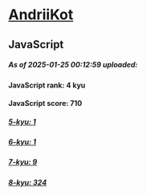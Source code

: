 # [AndriiKot](https://www.codewars.com/users/AndriiKot) 

## JavaScript

##### As of 2025-01-25 00:12:59 uploaded:

#### JavaScript rank: 4 kyu

#### JavaScript score: 710

##### [5-kyu: 1](https://github.com/AndriiKot/JavaScript__CodeWars/tree/main/kyu-5)

##### [6-kyu: 1](https://github.com/AndriiKot/JavaScript__CodeWars/tree/main/kyu-6)

##### [7-kyu: 9](https://github.com/AndriiKot/JavaScript__CodeWars/tree/main/kyu-7)

##### [8-kyu: 324](https://github.com/AndriiKot/JavaScript__CodeWars/tree/main/kyu-8)

